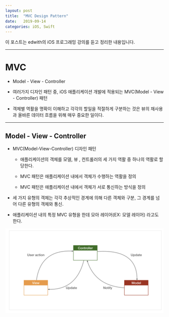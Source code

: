 ```yaml
---
layout: post
title:  "MVC Design Pattern"
date:   2019-09-14
categories: iOS, Swift
---
```


이 포스트는 edwith의 iOS 프로그래밍 강의를 듣고 정리한 내용입니다.

---
# MVC

- Model - View - Controller

- 여러가지 디자인 패턴 중, iOS 애플리케이션 개발에 적용되는 MVC(Model - View - Controller) 패턴

- 객체별 역활을 명확이 이해하고 각각의 할일을 적절하게 구분하는 것은 뷰의 재사용과 올바른 데이터 흐름을 위해 매우 중요한 일이다.

---

## Model - View - Controller

- MVC(Model-View-Controller) 디자인 패턴

    - 애플리케이션의 객체를 모델, 뷰 , 컨트롤러의 세 가지 역활 중 하나의 역활로 할당한다.

    - MVC 패턴은 애플리케이션 내에서 객체가 수행하는 역활을 정의

    - MVC 패턴은 애플리케이션 내에서 객체가 서로 통신하는 방식을 정의

- 세 가지 유형의 객체는 각각 추상적인 경계에 의해 다른 객체와 구분, 그 경계를 넘어 다른 유형의 객체와 통신.

- 애플리케이션 내의 특정 MVC 유형을 한데 모아 레이어(EX: 모델 레이어) 라고도 한다.

![MVCimage](https://github.com/VincentGeranium/VincentGeranium.github.io/blob/master/assets/img/MVC.png?raw=true)
